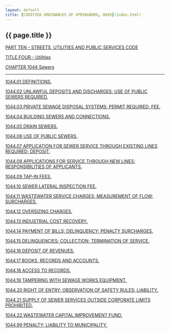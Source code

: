 ```yaml
---
layout: default 
title: [CODIFIED ORDINANCES OF SPRINGBORO, OHIO](index.html) 
---
```


{{ page.title }}
----------------

[PART TEN - STREETS, UTILITIES AND PUBLIC SERVICES CODE](407fa412.html)

[TITLE FOUR - Utilities](4295a412.html)

[CHAPTER 1044 Sewers](43e1a412.html)

---

[1044.01 DEFINITIONS.](4402a412.html)

[1044.02 UNLAWFUL DEPOSITS AND DISCHARGES; USE OF PUBLIC SEWERS
REQUIRED.](443da412.html)

[1044.03 PRIVATE SEWAGE DISPOSAL SYSTEMS; PERMIT REQUIRED;
FEE.](4446a412.html)

[1044.04 BUILDING SEWERS AND CONNECTIONS.](4458a412.html)

[1044.05 DRAIN SEWERS.](4473a412.html)

[1044.06 USE OF PUBLIC SEWERS.](4478a412.html)

[1044.07 APPLICATION FOR SEWER SERVICE THROUGH EXISTING LINES REQUIRED;
DEPOSIT.](44afa412.html)

[1044.08 APPLICATIONS FOR SERVICE THROUGH NEW LINES; RESPONSIBILITIES OF
APPLICANTS.](44b9a412.html)

[1044.09 TAP-IN FEES.](44bea412.html)

[1044.10 SEWER LATERAL INSPECTION FEE.](44c7a412.html)

[1044.11 WASTEWATER SERVICE CHARGES; MEASUREMENT OF FLOW;
SURCHARGES.](44cba412.html)

[1044.12 OVERSIZING CHARGES.](44efa412.html)

[1044.13 INDUSTRIAL COST RECOVERY.](44f7a412.html)

[1044.14 PAYMENT OF BILLS; DELINQUENCY; PENALTY
SURCHARGES.](4524a412.html)

[1044.15 DELINQUENCIES; COLLECTION; TERMINATION OF
SERVICE.](452ea412.html)

[1044.16 DEPOSIT OF REVENUES.](4531a412.html)

[1044.17 BOOKS, RECORDS AND ACCOUNTS.](4535a412.html)

[1044.18 ACCESS TO RECORDS.](4539a412.html)

[1044.19 TAMPERING WITH SEWAGE WORKS EQUIPMENT.](453ca412.html)

[1044.20 RIGHT OF ENTRY; OBSERVATION OF SAFETY RULES;
LIABILITY.](4540a412.html)

[1044.21 SUPPLY OF SEWER SERVICES OUTSIDE CORPORATE LIMITS
PROHIBITED.](4548a412.html)

[1044.22 WASTEWATER CAPITAL IMPROVEMENT FUND.](454ca412.html)

[1044.99 PENALTY; LIABILITY TO MUNICIPALITY.](4553a412.html)
